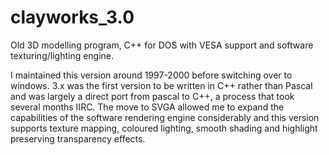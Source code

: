 # clayworks_3.0
Old 3D modelling program, C++ for DOS with VESA support and software texturing/lighting engine.

I maintained this version around 1997-2000 before switching over to windows. 
3.x was the first version to be written in C++ rather than Pascal and was largely a direct port from pascal to C++, a process that took several months IIRC. 
The move to SVGA allowed me to expand the capabilities of the software rendering engine considerably and this version supports texture mapping, coloured lighting, 
smooth shading and highlight preserving transparency effects.

